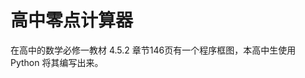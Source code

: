 <!-- [**中文**](#CH)-[**Englishi**](#EN) -->

# 高中零点计算器

在高中的数学必修一教材 4.5.2 章节146页有一个程序框图，本高中生使用 Python 将其编写出来。
<!-- 
# SeniorHighZeroCalculator <a id="EN"></a>

From §4.5.2 page 146 of Chinese math text book compulsory 1. --> 
